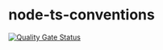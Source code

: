 # node-ts-conventions

[![Quality Gate Status](http://198.211.115.56:9000/api/project_badges/measure?project=node-ts-conventions&metric=alert_status&token=6e973d15010512eca45c3740f9114584c9e39e96)](http://198.211.115.56:9000/dashboard?id=node-ts-conventions)